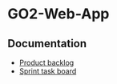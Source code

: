# GO2-Web-App

## Documentation

- [Product backlog](https://github.com/orgs/OhtuProjektiSyksy25/projects/1)  
- [Sprint task board](https://github.com/orgs/OhtuProjektiSyksy25/projects/1/views/3?filterQuery=sprint%3A%40current)
